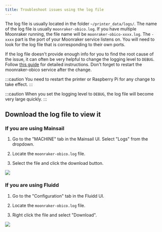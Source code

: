 ```yaml
---
title: Troubleshoot issues using the log file
---
```


The log file is usually located in the folder `~/printer_data/logs/`. The name of the log file is usually `moonraker-obico.log`. If you have multiple Moonraker running, the file name will be `moonraker-obico-xxxx.log`. The `-xxxx` part is the port of your Moonraker service listens on. You will need to look for the log file that is corresponding to their own ports.

If the log file doesn't provide enough info for you to find the root cause of the issue, it can often be very helpful to change the logging level to `DEBUG`. Follow [this guide](config.md/#logging-section) for detailed instructions. Don't forget to restart the moonraker-obico service after the change.

:::caution
You need to restart the printer or Raspberry Pi for any change to take effect.
:::

:::caution
When you set the logging level to `DEBUG`, the log file will become very large quickly.
:::

## Download the log file to view it

### If you are using Mainsail

1. Go to the "MACHINE" tab in the Mainsail UI. Select "Logs" from the dropdown.

1. Locate the `moonraker-obico.log` file.

1. Select the file and click the download button.

![](/img/user-guides/helpdocs/download-moonraker-obico-log-mainsail.png)


### If you are using Fluidd

1. Go to the "Configuration" tab in the Fluidd UI.

1. Locate the `moonraker-obico.log` file.

1. Right click the file and select "Download".

![](/img/user-guides/helpdocs/download-moonraker-obico-log-fluidd.png)
